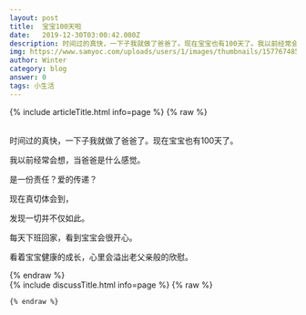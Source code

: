 ```yaml
---
layout: post
title:  宝宝100天啦
date:   2019-12-30T03:00:42.000Z
description: 时间过的真快，一下子我就做了爸爸了。现在宝宝也有100天了。我以前经常会想，当爸爸是什么感觉。是一份责任？爱的传递？现在真切体会到，发现一切并...
img: https://www.samyoc.com/uploads/users/1/images/thumbnails/1577674858463.jpg
author: Winter
category: blog
answer: 0
tags: 小生活
---
```

<div class="article-root">
  <div class="article">
    {% include articleTitle.html info=page %}
    {% raw %}
    <div class="article-content"><p><br>时间过的真快，一下子我就做了爸爸了。现在宝宝也有100天了。</p><p>我以前经常会想，当爸爸是什么感觉。</p><p>是一份责任？爱的传递？</p><p>现在真切体会到，</p><p>发现一切并不仅如此。</p><p>每天下班回家，看到宝宝会很开心。</p><p>看着宝宝健康的成长，心里会溢出老父亲般的欣慰。</p></div>
    {% endraw %}
  </div>

  <div class="discuss-wrapper">
    {% include discussTitle.html info=page %}
    {% raw %}
    
    {% endraw %}
  </div>
<div>
